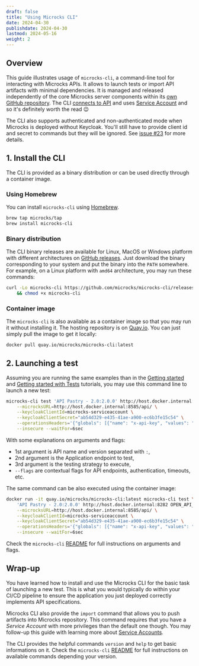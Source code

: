```yaml
---
draft: false
title: "Using Microcks CLI"
date: 2024-04-30
publishdate: 2024-04-30
lastmod: 2024-05-16
weight: 2
---
```


## Overview

This guide illustrates usage of `microcks-cli`, a command-line tool for interacting with Microcks APIs. It allows to launch tests or import API artifacts with minimal dependencies. It is managed and released independently of the core Microcks server components within its [own GitHub repository](https://github.com/microcks/microcks-cli). The CLI [connects to API](/documentation/guides/automation/api) and uses [Service Account](/documentation/explanations/service-account) and so it's definitely worth the read 😉

The CLI also supports authenticated and non-authenticated mode when Microcks is deployed without Keycloak. You'll still have to provide client id and secret to commands but they will be ignored. See [issue #23](https://github.com/microcks/microcks-cli/issues/23) for more details.

## 1. Install the CLI

The CLI is provided as a binary distribution or can be used directly through a container image.

### Using Homebrew

You can install `microcks-cli` using [Homebrew](https://brew.sh).

```sh
brew tap microcks/tap
brew install microcks-cli
```

### Binary distribution

The CLI binary releases are available for Linux, MacOS or Windows platform with different architectures on [GitHub releases](https://github.com/microcks/microcks-cli/releases). Just download the binary corresponding to your system and put the binary into the `PATH` somewhere. For example, on a Linux platform with `amd64` architecture, you may run these commands:

```sh
curl -Lo microcks-cli https://github.com/microcks/microcks-cli/releases/download/0.5.5/microcks-cli-darwin-amd64 \
    && chmod +x microcks-cli
```

### Container image

The `microcks-cli` is also available as a container image so that you may run it without installing it. The hosting repository is on [Quay.io](https://quay.io/repository/microcks/microcks-cli?tab=info). You can just simply pull the image to get it locally:

```sh
docker pull quay.io/microcks/microcks-cli:latest
```

## 2. Launching a test

Assuming you are running the same examples than in the [Getting started](/documentation/tutorials/getting-started) and [Getting started with Tests](/documentation/tutorials/getting-started-tests) tutorials, you may use this command line to launch a new test:

```sh
microcks-cli test 'API Pastry - 2.0:2.0.0' http://host.docker.internal:8282 OPEN_API_SCHEMA \
    --microcksURL=http://host.docker.internal:8585/api/ \
    --keycloakClientId=microcks-serviceaccount \
    --keycloakClientSecret="ab54d329-e435-41ae-a900-ec6b3fe15c54" \
    --operationsHeaders='{"globals": [{"name": "x-api-key", "values": "azertyuiop"}], "GET /pastries": [{"name": "x-trace-id", "values": "qsdfghjklm"}]}' \
    --insecure --waitFor=6sec
```

With some explanations on arguments and flags:
* 1st argument is API name and version separated with `:`,
* 2nd argument is the Application endpoint to test,
* 3rd argument is the testing strategy to execute,
* `--flags` are contextual flags for API endpoints, authentication, timeouts, etc.

The same command can be also executed using the container image:

```sh
docker run -it quay.io/microcks/microcks-cli:latest microcks-cli test \
    'API Pastry - 2.0:2.0.0' http://host.docker.internal:8282 OPEN_API_SCHEMA \
    --microcksURL=http://host.docker.internal:8585/api/ \
    --keycloakClientId=microcks-serviceaccount \
    --keycloakClientSecret="ab54d329-e435-41ae-a900-ec6b3fe15c54" \
    --operationsHeaders='{"globals": [{"name": "x-api-key", "values": "azertyuiop"}], "GET /pastries": [{"name": "x-trace-id", "values": "qsdfghjklm"}]}' \
    --insecure --waitFor=6sec
```

Check the `microcks-cli` [README](https://github.com/microcks/microcks-cli/blob/master/README.md) for full instructions on arguments and flags.

## Wrap-up

You have learned how to install and use the Microcks CLI for the basic task of launching a new test. This is what you would typically do within your CI/CD pipeline to ensure the application you just deployed correctly implements API specifications.

Microcks CLI also provide the `import` command that allows you to push artifacts into Microcks repository. This command requires that you have a *Service Account* with more privileges than the default one though. You may follow-up this guide with learning more about [Service Accounts](/documentation/explanations/service-account).

The CLI provides the helpful commands `version` and `help` to get basic informations on it. Check the `microcks-cli` [README](https://github.com/microcks/microcks-cli/blob/master/README.md) for full instructions on available commands depending your version.
